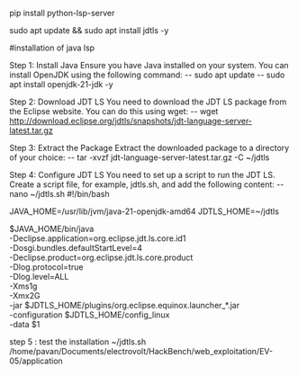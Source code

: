 pip install python-lsp-server

sudo apt update && sudo apt install jdtls -y

#installation of java lsp

Step 1: Install Java
Ensure you have Java installed on your system. You can install OpenJDK using the following command:
-- sudo apt update
-- sudo apt install openjdk-21-jdk -y

Step 2: Download JDT LS
You need to download the JDT LS package from the Eclipse website. You can do this using wget:
-- wget http://download.eclipse.org/jdtls/snapshots/jdt-language-server-latest.tar.gz

Step 3: Extract the Package
Extract the downloaded package to a directory of your choice:
-- tar -xvzf jdt-language-server-latest.tar.gz -C ~/jdtls


Step 4: Configure JDT LS
You need to set up a script to run the JDT LS. Create a script file, for example, jdtls.sh, and add the following content:
-- nano ~/jdtls.sh
#!/bin/bash

JAVA_HOME=/usr/lib/jvm/java-21-openjdk-amd64
JDTLS_HOME=~/jdtls

$JAVA_HOME/bin/java \
  -Declipse.application=org.eclipse.jdt.ls.core.id1 \
  -Dosgi.bundles.defaultStartLevel=4 \
  -Declipse.product=org.eclipse.jdt.ls.core.product \
  -Dlog.protocol=true \
  -Dlog.level=ALL \
  -Xms1g \
  -Xmx2G \
  -jar $JDTLS_HOME/plugins/org.eclipse.equinox.launcher_*.jar \
  -configuration $JDTLS_HOME/config_linux \
  -data $1

step 5 : test the installation
~/jdtls.sh /home/pavan/Documents/electrovolt/HackBench/web_exploitation/EV-05/application
